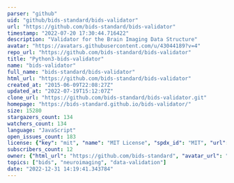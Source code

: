 ```yaml
---
parser: "github"
uid: "github/bids-standard/bids-validator"
url: "https://github.com/bids-standard/bids-validator"
timestamp: "2022-07-20 17:30:44.716422"
description: "Validator for the Brain Imaging Data Structure"
avatar: "https://avatars.githubusercontent.com/u/43044189?v=4"
repo_url: "https://github.com/bids-standard/bids-validator"
title: "Python3-bids-validator"
name: "bids-validator"
full_name: "bids-standard/bids-validator"
html_url: "https://github.com/bids-standard/bids-validator"
created_at: "2015-06-09T22:08:27Z"
updated_at: "2022-07-19T15:12:07Z"
clone_url: "https://github.com/bids-standard/bids-validator.git"
homepage: "https://bids-standard.github.io/bids-validator/"
size: 15280
stargazers_count: 134
watchers_count: 134
language: "JavaScript"
open_issues_count: 183
license: {"key": "mit", "name": "MIT License", "spdx_id": "MIT", "url": "https://api.github.com/licenses/mit", "node_id": "MDc6TGljZW5zZTEz"}
subscribers_count: 12
owner: {"html_url": "https://github.com/bids-standard", "avatar_url": "https://avatars.githubusercontent.com/u/43044189?v=4", "login": "bids-standard", "type": "Organization"}
topics: ["bids", "neuroimaging", "data-validation"]
date: "2022-12-31 14:19:41.343784"
---
```

